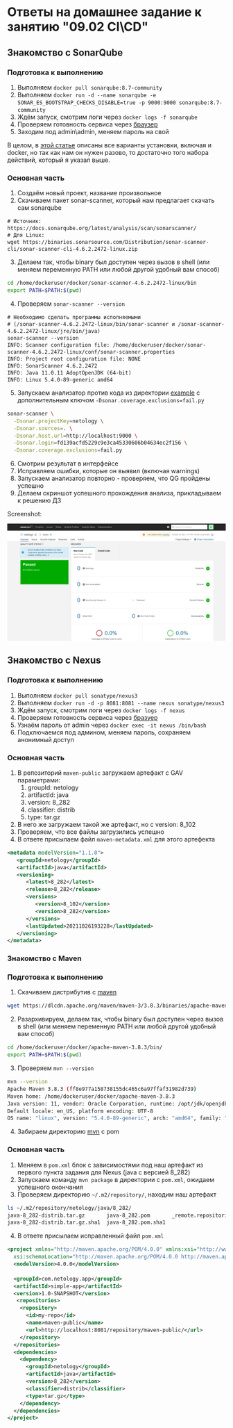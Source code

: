 # Ответы на домашнее задание к занятию "09.02 CI\CD"

## Знакомство с SonarQube

### Подготовка к выполнению

1. Выполняем `docker pull sonarqube:8.7-community`
2. Выполняем `docker run -d --name sonarqube -e SONAR_ES_BOOTSTRAP_CHECKS_DISABLE=true -p 9000:9000 sonarqube:8.7-community`
3. Ждём запуск, смотрим логи через `docker logs -f sonarqube`
4. Проверяем готовность сервиса через [браузер](http://localhost:9000)
5. Заходим под admin\admin, меняем пароль на свой

В целом, в [этой статье](https://docs.sonarqube.org/latest/setup/install-server/) описаны все варианты установки, включая и docker, но так как нам он нужен разово, то достаточно того набора действий, который я указал выше.

### Основная часть

1. Создаём новый проект, название произвольное
2. Скачиваем пакет sonar-scanner, который нам предлагает скачать сам sonarqube

```text
# Источник: https://docs.sonarqube.org/latest/analysis/scan/sonarscanner/
# Для Linux:
wget https://binaries.sonarsource.com/Distribution/sonar-scanner-cli/sonar-scanner-cli-4.6.2.2472-linux.zip
```

3. Делаем так, чтобы binary был доступен через вызов в shell (или меняем переменную PATH или любой другой удобный вам способ)

```bash
cd /home/dockeruser/docker/sonar-scanner-4.6.2.2472-linux/bin
export PATH=$PATH:$(pwd)
```

4. Проверяем `sonar-scanner --version`

```
# Необходимо сделать программы исполняемыми
# (/sonar-scanner-4.6.2.2472-linux/bin/sonar-scanner и /sonar-scanner-4.6.2.2472-linux/jre/bin/java)
sonar-scanner --version
INFO: Scanner configuration file: /home/dockeruser/docker/sonar-scanner-4.6.2.2472-linux/conf/sonar-scanner.properties
INFO: Project root configuration file: NONE
INFO: SonarScanner 4.6.2.2472
INFO: Java 11.0.11 AdoptOpenJDK (64-bit)
INFO: Linux 5.4.0-89-generic amd64
```

5. Запускаем анализатор против кода из директории [example](./example) с дополнительным ключом `-Dsonar.coverage.exclusions=fail.py`

```bash
sonar-scanner \
  -Dsonar.projectKey=netology \
  -Dsonar.sources=. \
  -Dsonar.host.url=http://localhost:9000 \
  -Dsonar.login=fd139acfd5229c9e3ca45330606b04634ec2f156 \
  -Dsonar.coverage.exclusions=fail.py
```

6. Смотрим результат в интерфейсе
7. Исправляем ошибки, которые он выявил (включая warnings)
8. Запускаем анализатор повторно - проверяем, что QG пройдены успешно
9. Делаем скриншот успешного прохождения анализа, прикладываем к решению ДЗ

Screenshot:

![](./screenshots/Sonar_passed.png)


## Знакомство с Nexus

### Подготовка к выполнению

1. Выполняем `docker pull sonatype/nexus3`
2. Выполняем `docker run -d -p 8081:8081 --name nexus sonatype/nexus3`
3. Ждём запуск, смотрим логи через `docker logs -f nexus`
4. Проверяем готовность сервиса через [бразуер](http://localhost:8081)
5. Узнаём пароль от admin через `docker exec -it nexus /bin/bash`
6. Подключаемся под админом, меняем пароль, сохраняем анонимный доступ

### Основная часть

1. В репозиторий `maven-public` загружаем артефакт с GAV параметрами:
   1. groupId: netology
   2. artifactId: java
   3. version: 8_282
   4. classifier: distrib
   5. type: tar.gz
2. В него же загружаем такой же артефакт, но с version: 8_102
3. Проверяем, что все файлы загрузились успешно
4. В ответе присылаем файл `maven-metadata.xml` для этого артефекта

```xml
<metadata modelVersion="1.1.0">
   <groupId>netology</groupId>
   <artifactId>java</artifactId>
   <versioning>
      <latest>8_282</latest>
      <release>8_282</release>
      <versions>
         <version>8_102</version>
         <version>8_282</version>
      </versions>
      <lastUpdated>20211026193228</lastUpdated>
   </versioning>
</metadata>
```

### Знакомство с Maven

### Подготовка к выполнению

1. Скачиваем дистрибутив с [maven](https://maven.apache.org/download.cgi)

```bash
wget https://dlcdn.apache.org/maven/maven-3/3.8.3/binaries/apache-maven-3.8.3-bin.tar.gz
```

2. Разархивируем, делаем так, чтобы binary был доступен через вызов в shell (или меняем переменную PATH или любой другой удобный вам способ)

```bash
cd /home/dockeruser/docker/apache-maven-3.8.3/bin/
export PATH=$PATH:$(pwd)
```

3. Проверяем `mvn --version`

```bash
mvn --version
Apache Maven 3.8.3 (ff8e977a158738155dc465c6a97ffaf31982d739)
Maven home: /home/dockeruser/docker/apache-maven-3.8.3
Java version: 11, vendor: Oracle Corporation, runtime: /opt/jdk/openjdk-11
Default locale: en_US, platform encoding: UTF-8
OS name: "linux", version: "5.4.0-89-generic", arch: "amd64", family: "unix"
```

4. Забираем директорию [mvn](./mvn) с pom

### Основная часть

1. Меняем в `pom.xml` блок с зависимостями под наш артефакт из первого пункта задания для Nexus (java с версией 8_282)
2. Запускаем команду `mvn package` в директории с `pom.xml`, ожидаем успешного окончания
3. Проверяем директорию `~/.m2/repository/`, находим наш артефакт

```bash
ls ~/.m2/repository/netology/java/8_282/
java-8_282-distrib.tar.gz       java-8_282.pom       _remote.repositories
java-8_282-distrib.tar.gz.sha1  java-8_282.pom.sha1
```

4. В ответе присылаем исправленный файл `pom.xml`

```xml
<project xmlns="http://maven.apache.org/POM/4.0.0" xmlns:xsi="http://www.w3.org/2001/XMLSchema-instance"
  xsi:schemaLocation="http://maven.apache.org/POM/4.0.0 http://maven.apache.org/xsd/maven-4.0.0.xsd">
  <modelVersion>4.0.0</modelVersion>

  <groupId>com.netology.app</groupId>
  <artifactId>simple-app</artifactId>
  <version>1.0-SNAPSHOT</version>
   <repositories>
    <repository>
      <id>my-repo</id>
      <name>maven-public</name>
      <url>http://localhost:8081/repository/maven-public/</url>
    </repository>
  </repositories>
  <dependencies>
    <dependency>
      <groupId>netology</groupId>
      <artifactId>java</artifactId>
      <version>8_282</version>
      <classifier>distrib</classifier>
      <type>tar.gz</type>
    </dependency>
  </dependencies>
</project>

```
